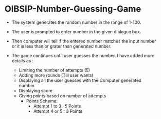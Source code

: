 # OIBSIP-Number-Guessing-Game

* The system generates the random number in the range of 1-100.

* The user is prompted to enter number in the given dialogue box.

* Then computer will tell if the entered number matches the input number or it is less than or grater than generated number.

* The game continues until user guesses the number. I have added more details as : 

    * Limiting the number of attempts (5)
    * Adding more rounds (Till user wants)
    * Displaying all the user guesses with the Computer generated number
    * Displaying score
    * Giving points based on number of attempts
      * Points Scheme:
         * Attempt 1 to 3 : 5 Points
         * Attempt 4 or 5 : 3 Points
